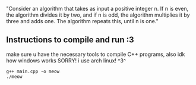 "Consider an algorithm that takes as input a positive integer n. If n is even, the algorithm divides it by two, and if n is odd, the algorithm multiplies it by three and adds one. The algorithm repeats this, until n is one."

## Instructions to compile and run :3
make sure u have the necessary tools to compile C++ programs, also idk how windows works SORRY! i use arch linux! ^3^
```
g++ main.cpp -o meow
./meow
```
